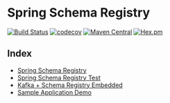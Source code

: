 # Spring Schema Registry

[![Build Status](https://travis-ci.org/mvallim/spring-schema-registry.svg?branch=master)](https://travis-ci.org/mvallim/spring-schema-registry)
[![codecov](https://codecov.io/gh/mvallim/spring-schema-registry/branch/master/graph/badge.svg)](https://codecov.io/gh/mvallim/spring-schema-registry)
[![Maven Central](https://maven-badges.herokuapp.com/maven-central/com.github.mvallim/spring-schema-registry/badge.svg)](https://maven-badges.herokuapp.com/maven-central/com.github.mvallim/spring-schema-registry)
[![Hex.pm](https://img.shields.io/hexpm/l/plug.svg)](http://www.apache.org/licenses/LICENSE-2.0)

## Index

* [Spring Schema Registry](spring-schema-registry/README.md)
* [Spring Schema Registry Test](spring-schema-registry-test/README.md)
* [Kafka + Schema Registry Embedded](spring-schema-registry-embedded/README.md)
* [Sample Application Demo](spring-schema-registry-sample/README.md)
